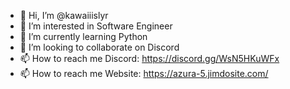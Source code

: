 - 👋 Hi, I’m @kawaiiislyr
- 👀 I’m interested in Software Engineer
- 🌱 I’m currently learning Python
- 💞️ I’m looking to collaborate on Discord
- 📫 How to reach me Discord: https://discord.gg/WsN5HKuWFx
- 📫 How to reach me Website: https://azura-5.jimdosite.com/

<!---
kawaiiislyr/kawaiiislyr is a ✨ special ✨ repository because its `README.md` (this file) appears on your GitHub profile.
You can click the Preview link to take a look at your changes.
--->
